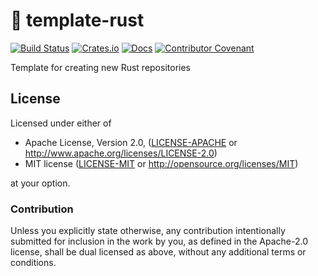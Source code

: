 <!--- FIXME: Pick an emoji! --->
# 🌻 template-rust

<!--- FIXME: Update crate and repo names here! --->
[![Build Status](https://travis-ci.com/EmbarkStudios/tame-oauth.svg?branch=master)](https://travis-ci.com/EmbarkStudios/tame-oauth)
[![Crates.io](https://img.shields.io/crates/v/tame-oauth.svg)](https://crates.io/crates/tame-oauth)
[![Docs](https://docs.rs/tame-oauth/badge.svg)](https://docs.rs/tame-oauth)
[![Contributor Covenant](https://img.shields.io/badge/Contributor%20Covenant-v1.4%20adopted-ff69b4.svg)](code-of-conduct.md)

Template for creating new Rust repositories

## License

Licensed under either of

* Apache License, Version 2.0, ([LICENSE-APACHE](LICENSE-APACHE) or http://www.apache.org/licenses/LICENSE-2.0)
* MIT license ([LICENSE-MIT](LICENSE-MIT) or http://opensource.org/licenses/MIT)

at your option.

### Contribution

Unless you explicitly state otherwise, any contribution intentionally submitted for inclusion in the work by you, as defined in the Apache-2.0 license, shall be dual licensed as above, without any additional terms or conditions.
